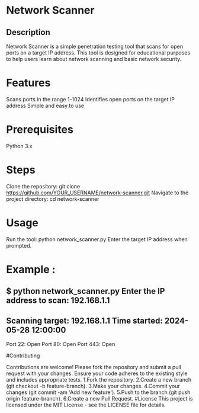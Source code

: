 # Network Scanner


## Description
Network Scanner is a simple penetration testing tool that scans for open ports on a target IP address. This tool is designed for educational purposes to help users learn about network scanning and basic network security.

# Features

Scans ports in the range 1-1024
Identifies open ports on the target IP address
Simple and easy to use

# Prerequisites

Python 3.x
# Steps
 Clone the repository:
 git clone https://github.com/YOUR_USERNAME/network-scanner.git
 Navigate to the project directory:
 cd network-scanner
# Usage
Run the tool:
python network_scanner.py
Enter the target IP address when prompted.

# Example :

$ python network_scanner.py
Enter the IP address to scan: 192.168.1.1
--------------------------------------------------
Scanning target: 192.168.1.1
Time started: 2024-05-28 12:00:00
--------------------------------------------------
Port 22: Open
Port 80: Open
Port 443: Open

#Contributing

Contributions are welcome! Please fork the repository and submit a pull request with your changes. Ensure your code adheres to the existing style and includes appropriate tests.
1.Fork the repository.
2.Create a new branch (git checkout -b feature-branch).
3.Make your changes.
4.Commit your changes (git commit -am 'Add new feature').
5.Push to the branch (git push origin feature-branch).
6.Create a new Pull Request.
#License
This project is licensed under the MIT License - see the LICENSE file for details.
